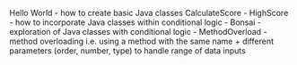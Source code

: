Hello World - how to create basic Java classes
CalculateScore - HighScore - how to incorporate Java classes within conditional logic
               - Bonsai    - exploration of Java classes with conditional logic
               - MethodOverload - method overloading i.e. using a method with the same name + different parameters (order, number, type) to handle range of data inputs
               
